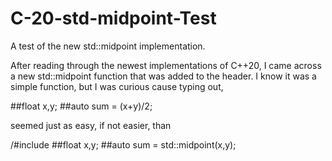 # C-20-std-midpoint-Test
A test of the new std::midpoint implementation.

After reading through the newest implementations of C++20, I came across a new std::midpoint function that was added to the <numeric> header. I know it was a simple function, but I was curious cause typing out,

##float x,y;
##auto sum = (x+y)/2;

seemed just as easy, if not easier, than

/#include <numeric>
##float x,y;
##auto sum = std::midpoint(x,y);

